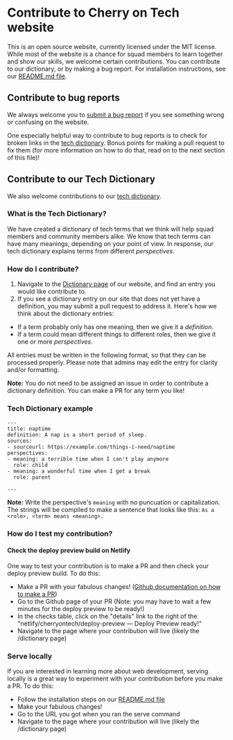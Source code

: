 # Contribute to Cherry on Tech website

This is an open source website, currently licensed under the MIT license. While most of the website is a chance for squad members to learn together and show our skills, we welcome certain contributions. You can contribute to our dictionary, or by making a bug report. For installation instructions, see our [README.md file](README.md).

## Contribute to bug reports

We always welcome you to [submit a bug report](https://github.com/cherryontech/website/issues/new?assignees=&labels=bug&template=bug_report.md&title=) if you see something wrong or confusing on the website.

One especially helpful way to contribute to bug reports is to check for broken links in the [tech dictionary](https://cherryon.tech/dictionary). Bonus points for making a pull request to fix them (for more information on how to do that, read on to the next section of this file)!

## Contribute to our Tech Dictionary

We also welcome contributions to our [tech dictionary](https://cherryon.tech/dictionary).

### What is the Tech Dictionary?

We have created a dictionary of tech terms that we think will help squad members and community members alike. We know that tech terms can have many meanings, depending on your point of view. In response, our tech dictionary explains terms from different _perspectives_.

### How do I contribute?

1. Navigate to the [Dictionary page](https://cherryon.tech/dictionary/) of our website, and find an entry you would like contribute to.
1. If you see a dictionary entry on our site that does not yet have a definition, you may submit a pull request to address it. Here's how we think about the dictionary entries:

- If a term probably only has one meaning, then we give it a _definition_.
- If a term could mean different things to different roles, then we give it one or more _perspectives_.

All entries must be written in the following format, so that they can be processed properly. Please note that admins may edit the entry for clarity and/or formatting.

**Note:** You do not need to be assigned an issue in order to contribute a dictionary definition. You can make a PR for any term you like!
### Tech Dictionary example

```
---
title: naptime
definition: A nap is a short period of sleep.
sources:
- sourceurl: https://example.com/things-i-need/naptime
perspectives:
- meaning: a terrible time when I can't play anymore
  role: child
- meaning: a wonderful time when I get a break
  role: parent

---
```
**Note:** Write the perspective's `meaning` with no puncuation or capitalization. The strings will be compiled to make a sentence that looks like this: `As a <role>, <term> means <meaning>.`

### How do I test my contribution?

#### Check the deploy preview build on Netlify
One way to test your contribution is to make a PR and then check your deploy preview build. To do this:
- Make a PR with your fabulous changes! ([Github documentation on how to make a PR](https://docs.github.com/en/pull-requests/collaborating-with-pull-requests/proposing-changes-to-your-work-with-pull-requests/creating-a-pull-request))
- Go to the Github page of your PR (Note: you may have to wait a few minutes for the deploy preview to be ready!)
- In the checks table, click on the "details" link to the right of the "netlify/cherryontech/deploy-preview — Deploy Preview ready!"
- Navigate to the page where your contribution will live (likely the /dictionary page)

### Serve locally
If you are interested in learning more about web development, serving locally is a great way to experiment with your contribution before you make a PR. To do this:
- Follow the installation steps on our [README.md file](README.md)
- Make your fabulous changes!
- Go to the URL you got when you ran the serve command
- Navigate to the page where your contribution will live (likely the /dictionary page)

